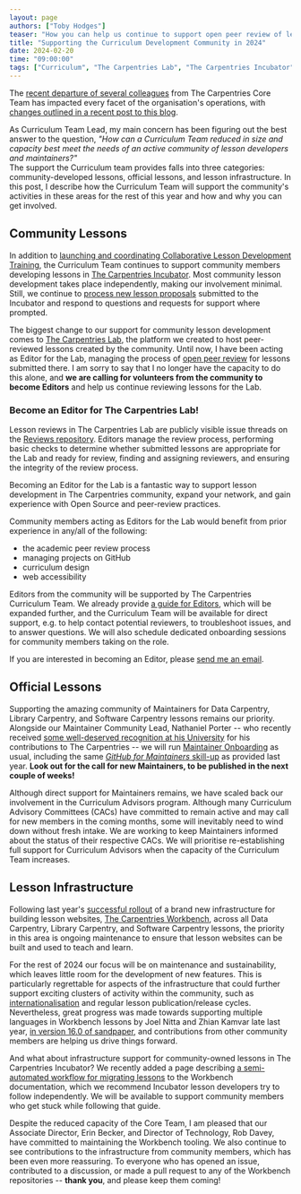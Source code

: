 ```yaml
---
layout: page
authors: ["Toby Hodges"]
teaser: "How you can help us continue to support open peer review of lessons."
title: "Supporting the Curriculum Development Community in 2024"
date: 2024-02-20
time: "09:00:00"
tags: ["Curriculum", "The Carpentries Lab", "The Carpentries Incubator"]
---
```


The [recent departure of several colleagues](https://carpentries.org/blog/2023/12/saying-farewell-to-seven-carpentries-core-team-members/) from The Carpentries Core Team 
has impacted every facet of the organisation's operations, 
with [changes outlined in a recent post to this blog](https://carpentries.org/blog/2024/02/changes-to-support-from-the-core-team-at-the-carpentries/).

As Curriculum Team Lead, my main concern has been figuring out the best answer to the question, 
_"How can a Curriculum Team reduced in size and capacity best meet the needs of an active community of lesson developers and maintainers?"_  
The support the Curriculum team provides falls into three categories: community-developed lessons, official lessons, and lesson infrastructure. 
In this post, I describe how the Curriculum Team will support the community's activities in these areas for the rest of this year and how and why you can get involved.

## Community Lessons
In addition to [launching and coordinating Collaborative Lesson Development Training](https://carpentries.org/blog/2023/10/launching-collaborative-lesson-development-training/), 
the Curriculum Team continues to support community members developing lessons in [The Carpentries Incubator](https://carpentries-incubator.org). 
Most community lesson development takes place independently, making our involvement minimal. 
Still, we continue to [process new lesson proposals](https://github.com/carpentries-incubator/proposals) submitted to the Incubator and respond to questions and requests for support where prompted.

The biggest change to our support for community lesson development comes to [The Carpentries Lab](https://carpentries-lab.org/), 
the platform we created to host peer-reviewed lessons created by the community. 
Until now, I have been acting as Editor for the Lab, managing the process of [open peer review](https://github.com/carpentries-lab/reviews/) for lessons submitted there. 
I am sorry to say that I no longer have the capacity to do this alone, and **we are calling for volunteers from the community to become Editors** and help us continue reviewing lessons for the Lab.

### Become an Editor for The Carpentries Lab!
Lesson reviews in The Carpentries Lab are publicly visible issue threads on the [Reviews repository](https://github.com/carpentries-lab/reviews/issues). 
Editors manage the review process, performing basic checks to determine whether submitted lessons are appropriate for the Lab and ready for review, 
finding and assigning reviewers, and ensuring the integrity of the review process.

Becoming an Editor for the Lab is a fantastic way to support lesson development in The Carpentries community, 
expand your network, and gain experience with Open Source and peer-review practices.

Community members acting as Editors for the Lab would benefit from prior experience in any/all of the following:

- the academic peer review process
- managing projects on GitHub
- curriculum design
- web accessibility

Editors from the community will be supported by The Carpentries Curriculum Team. 
We already provide [a guide for Editors](https://github.com/carpentries-lab/reviews/blob/main/docs/editor_guide.md), which will be expanded further, 
and the Curriculum Team will be available for direct support, e.g. to help contact potential reviewers, to troubleshoot issues, and to answer questions. 
We will also schedule dedicated onboarding sessions for community members taking on the role.

If you are interested in becoming an Editor, please [send me an email](mailto:tobyhodges@carpentries.org).

## Official Lessons
Supporting the amazing community of Maintainers for Data Carpentry, Library Carpentry, and Software Carpentry lessons remains our priority. 
Alongside our Maintainer Community Lead, Nathaniel Porter -- 
who recently received [some well-deserved recognition at his University](https://news.vt.edu/articles/2024/01/univlib-Nathaniel-Porter-Carpentries.html) for his contributions to The Carpentries -- 
we will run [Maintainer Onboarding](https://carpentries.github.io/maintainer-onboarding/) as usual, including the same [_GitHub for Maintainers_ skill-up](https://carpentries.github.io/github-skill-up-maintainers/) as provided last year. 
**Look out for the call for new Maintainers, to be published in the next couple of weeks!**

Although direct support for Maintainers remains, we have scaled back our involvement in the Curriculum Advisors program. 
Although many Curriculum Advisory Committees (CACs) have committed to remain active and may call for new members in the coming months, some will inevitably need to wind down without fresh intake. 
We are working to keep Maintainers informed about the status of their respective CACs. 
We will prioritise re-establishing full support for Curriculum Advisors when the capacity of the Curriculum Team increases.

## Lesson Infrastructure
Following last year's [successful rollout](https://carpentries.org/blog/2023/08/celebrating-carpentries-workbench/) of a brand new infrastructure for building lesson websites, [The Carpentries Workbench](https://carpentries.github.io/workbench/), across all Data Carpentry, Library Carpentry, and Software Carpentry lessons, 
the priority in this area is ongoing maintenance to ensure that lesson websites can be built and used to teach and learn. 

For the rest of 2024 our focus will be on maintenance and sustainability, which leaves little room for the development of new features. 
This is particularly regrettable for aspects of the infrastructure that could further support exciting clusters of activity within the community, such as [internationalisation](https://github.com/carpentries/sandpaper/issues/18) and regular lesson publication/release cycles. 
Nevertheless, great progress was made towards supporting multiple languages in Workbench lessons by Joel Nitta and Zhian Kamvar late last year, [in version 16.0 of sandpaper](https://carpentries.github.io/sandpaper/news/index.html#sandpaper-0160-2023-12-13), and contributions from other community members are helping us drive things forward.

And what about infrastructure support for community-owned lessons in The Carpentries Incubator? 
We recently added a page describing [a semi-automated workflow for migrating lessons](https://carpentries.github.io/sandpaper-docs/migrating-from-styles.html) to the Workbench documentation, which we recommend Incubator lesson developers try to follow independently. 
We will be available to support community members who get stuck while following that guide.

Despite the reduced capacity of the Core Team, I am pleased that our Associate Director, Erin Becker, and Director of Technology, Rob Davey, have committed to maintaining the Workbench tooling. 
We also continue to see contributions to the infrastructure from community members, which has been even more reassuring. 
To everyone who has opened an issue, contributed to a discussion, or made a pull request to any of the Workbench repositories -- **thank you**, and please keep them coming!



